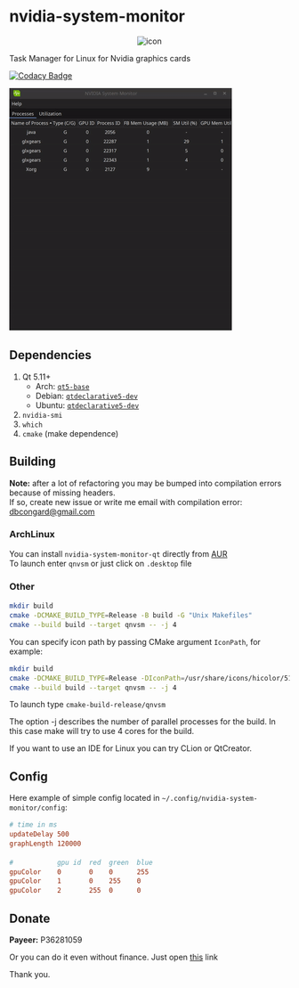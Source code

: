 # nvidia-system-monitor
<div style="text-align: center;">
    <img src="icon.png" alt="icon" width="256" height="256"/>
</div>

Task Manager for Linux for Nvidia graphics cards

[![Codacy Badge](https://app.codacy.com/project/badge/Grade/5a91f69b64a7459eb4aa788172595771)](https://www.codacy.com/manual/congard/nvidia-system-monitor-qt?utm_source=github.com&utm_medium=referral&utm_content=congard/nvidia-system-monitor-qt&utm_campaign=Badge_Grade)

![preview](pics/preview.gif)

## Dependencies
1.  Qt 5.11+
    *   Arch: [`qt5-base`](https://www.archlinux.org/packages/extra/x86_64/qt5-base/)
    *   Debian: [`qtdeclarative5-dev`](https://packages.debian.org/en/sid/qtdeclarative5-dev)
    *   Ubuntu: [`qtdeclarative5-dev`](https://packages.ubuntu.com/focal/qtdeclarative5-dev)
2.  `nvidia-smi`
3.  `which`
4.  `cmake` (make dependence)

## Building
**Note:** after a lot of refactoring you may be bumped into compilation errors because of missing headers.
<br>If so, create new issue or write me email with compilation error: [dbcongard@gmail.com](mailto:dbcongard@gmail.com)

### ArchLinux
You can install `nvidia-system-monitor-qt` directly from [AUR](https://aur.archlinux.org/packages/nvidia-system-monitor-qt/)
<br>To launch enter `qnvsm` or just click on `.desktop` file

### Other
```bash
mkdir build
cmake -DCMAKE_BUILD_TYPE=Release -B build -G "Unix Makefiles"
cmake --build build --target qnvsm -- -j 4
```

You can specify icon path by passing CMake argument `IconPath`, for example:
```bash
mkdir build
cmake -DCMAKE_BUILD_TYPE=Release -DIconPath=/usr/share/icons/hicolor/512x512/apps/nvidia-system-monitor-qt.png -B build -G "Unix Makefiles"
cmake --build build --target qnvsm -- -j 4
```

To launch type `cmake-build-release/qnvsm`

The option -j describes the number of parallel processes for the build. In this case make will try to use 4 cores for the build.

If you want to use an IDE for Linux you can try CLion or QtCreator.

## Config
Here example of simple config located in `~/.config/nvidia-system-monitor/config`:

```conf
# time in ms
updateDelay 500
graphLength 120000

#           gpu id  red  green  blue
gpuColor    0       0    0      255
gpuColor    1       0    255    0
gpuColor    2       255  0      0
```

## Donate
<b>Payeer:</b> P36281059

Or you can do it even without finance. Just open [this](http://fainbory.com/8aWY) link

Thank you.
